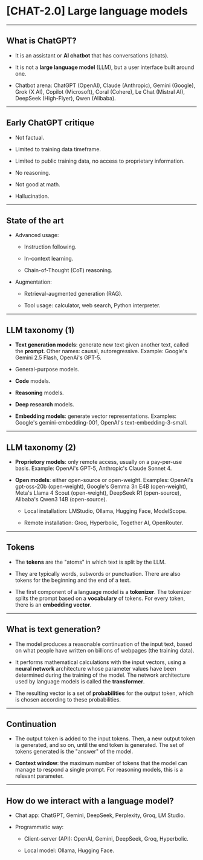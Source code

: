 # [CHAT-2.0] Large language models

---

## What is ChatGPT?

- It is an assistant or **AI chatbot** that has conversations (chats).
 
- It is not a **large language model** (LLM), but a user interface built around one.

- Chatbot arena: ChatGPT (OpenAI), Claude (Anthropic), Gemini (Google), Grok (X AI), Copilot (Microsoft), Coral (Cohere), Le Chat (Mistral AI), DeepSeek (High-Flyer), Qwen (Alibaba).

---

## Early ChatGPT critique

- Not factual.

- Limited to training data timeframe.

- Limited to public training data, no access to proprietary information.

- No reasoning.

- Not good at math.

- Hallucination.

---

## State of the art

- Advanced usage:

    + Instruction following.

    + In-context learning.

    + Chain-of-Thought (CoT) reasoning.

- Augmentation:

    + Retrieval-augmented generation (RAG).

    + Tool usage: calculator, web search, Python interpreter.

---

## LLM taxonomy (1)

- **Text generation models**: generate new text given another text, called the **prompt**. Other names: causal, autoregressive. Example: Google's Gemini 2.5 Flash, OpenAi's GPT-5.

 + General-purpose models.

 + **Code** models.
 
 + **Reasoning** models.

 + **Deep research** models.

- **Embedding models**: generate vector representations. Examples: Google's gemini-embedding-001, OpenAI's text-embedding-3-small.

---

## LLM taxonomy (2)

- **Proprietory models**: only remote access, usually on a pay-per-use basis. Example: OpenAi's GPT-5, Anthropic's Claude Sonnet 4.

- **Open models**: either open-source or open-weight. Examples: OpenAI's gpt-oss-20b (open-weight), Google's Gemma 3n E4B (open-weight), Meta's Llama 4 Scout (open-weight), DeepSeek R1 (open-source), Alibaba's Qwen3 14B (open-source).

    + Local installation: LMStudio, Ollama, Hugging Face, ModelScope.

    + Remote installation: Groq, Hyperbolic, Together AI, OpenRouter.

---

## Tokens

- The **tokens** are the "atoms" in which text is split by the LLM. 

- They are typically words, subwords or punctuation. There are also tokens for the beginning and the end of a text.

- The first component of a language model is a **tokenizer**. The tokenizer splits the prompt based on a **vocabulary** of tokens. For every token, there is an **embedding vector**. 

---

## What is text generation?

- The model produces a reasonable continuation of the input text, based on what people have written on billions of webpages (the training data).

- It performs mathematical calculations with the input vectors, using a **neural network** architecture whose parameter values have been determined during the training of the model. The network architecture used by language models is called the **transformer**.

- The resulting vector is a set of **probabilities** for the output token, which is chosen according to these probabilities.

---

## Continuation

- The output token is added to the input tokens. Then, a new output token is generated, and so on, until the end token is generated. The set of tokens generated is the "answer" of the model.

- **Context window**: the maximum number of tokens that the model can manage to respond a single prompt. For reasoning models, this is a relevant parameter.

---

## How do we interact with a language model?

- Chat app: ChatGPT, Gemini, DeepSeek, Perplexity, Groq, LM Studio.

- Programmatic way:

    + Client-server (API): OpenAI, Gemini, DeepSeek, Groq, Hyperbolic.
    
    + Local model: Ollama, Hugging Face.
